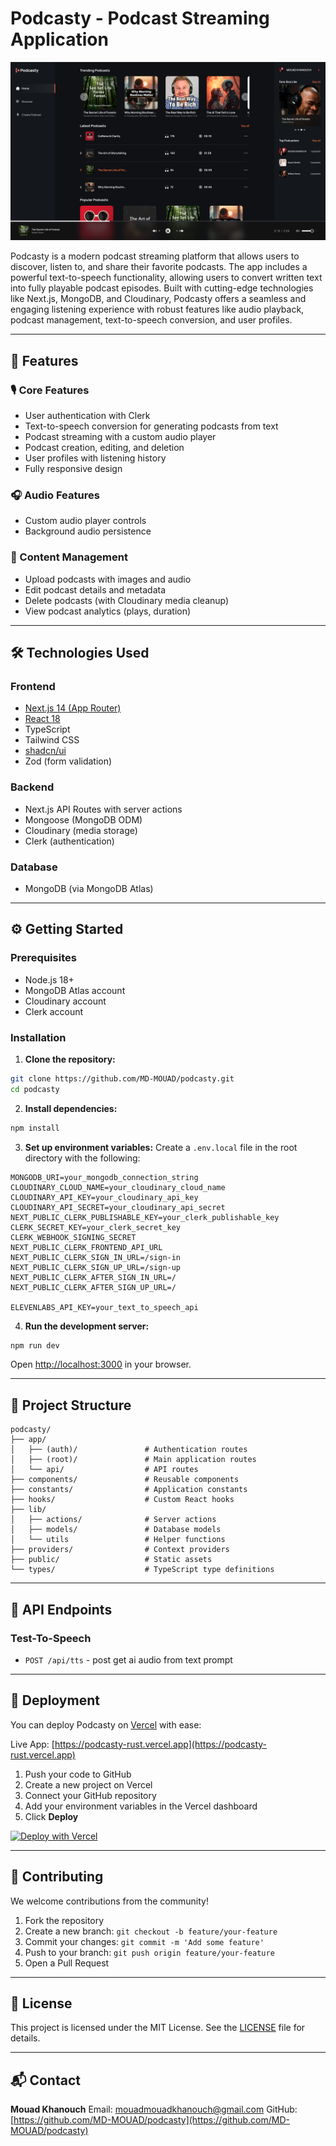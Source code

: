 # Podcasty - Podcast Streaming Application

![Podcasty Banner](./public/images/banner-screenshot.png)

Podcasty is a modern podcast streaming platform that allows users to discover, listen to, and share their favorite podcasts. The app includes a powerful text-to-speech functionality, allowing users to convert written text into fully playable podcast episodes.
Built with cutting-edge technologies like Next.js, MongoDB, and Cloudinary, Podcasty offers a seamless and engaging listening experience with robust features like audio playback, podcast management, text-to-speech conversion, and user profiles.

---

## 🚀 Features

### 🎙️ Core Features

- User authentication with Clerk
- Text-to-speech conversion for generating podcasts from text
- Podcast streaming with a custom audio player
- Podcast creation, editing, and deletion
- User profiles with listening history
- Fully responsive design

### 🎧 Audio Features

- Custom audio player controls
- Background audio persistence

### 📱 Content Management

- Upload podcasts with images and audio
- Edit podcast details and metadata
- Delete podcasts (with Cloudinary media cleanup)
- View podcast analytics (plays, duration)

---

## 🛠 Technologies Used

### Frontend

- [Next.js 14 (App Router)](https://nextjs.org/)
- [React 18](https://reactjs.org/)
- TypeScript
- Tailwind CSS
- [shadcn/ui](https://ui.shadcn.com/)
- Zod (form validation)

### Backend

- Next.js API Routes with server actions
- Mongoose (MongoDB ODM)
- Cloudinary (media storage)
- Clerk (authentication)

### Database

- MongoDB (via MongoDB Atlas)

---

## ⚙️ Getting Started

### Prerequisites

- Node.js 18+
- MongoDB Atlas account
- Cloudinary account
- Clerk account

### Installation

1. **Clone the repository:**

```bash
git clone https://github.com/MD-MOUAD/podcasty.git
cd podcasty
```

2. **Install dependencies:**

```bash
npm install
```

3. **Set up environment variables:**
   Create a `.env.local` file in the root directory with the following:

```env
MONGODB_URI=your_mongodb_connection_string
CLOUDINARY_CLOUD_NAME=your_cloudinary_cloud_name
CLOUDINARY_API_KEY=your_cloudinary_api_key
CLOUDINARY_API_SECRET=your_cloudinary_api_secret
NEXT_PUBLIC_CLERK_PUBLISHABLE_KEY=your_clerk_publishable_key
CLERK_SECRET_KEY=your_clerk_secret_key
CLERK_WEBHOOK_SIGNING_SECRET
NEXT_PUBLIC_CLERK_FRONTEND_API_URL
NEXT_PUBLIC_CLERK_SIGN_IN_URL=/sign-in
NEXT_PUBLIC_CLERK_SIGN_UP_URL=/sign-up
NEXT_PUBLIC_CLERK_AFTER_SIGN_IN_URL=/
NEXT_PUBLIC_CLERK_AFTER_SIGN_UP_URL=/

ELEVENLABS_API_KEY=your_text_to_speech_api
```

4. **Run the development server:**

```bash
npm run dev
```

Open [http://localhost:3000](http://localhost:3000) in your browser.

---

## 📁 Project Structure

```
podcasty/
├── app/
│   ├── (auth)/               # Authentication routes
│   ├── (root)/               # Main application routes
│   └── api/                  # API routes
├── components/               # Reusable components
├── constants/                # Application constants
├── hooks/                    # Custom React hooks
├── lib/
│   ├── actions/              # Server actions
│   ├── models/               # Database models
│   └── utils                 # Helper functions
├── providers/                # Context providers
├── public/                   # Static assets
└── types/                    # TypeScript type definitions
```

---

## 🔌 API Endpoints

### Test-To-Speech

- `POST /api/tts` - post get ai audio from text prompt

---

## 🚀 Deployment

You can deploy Podcasty on [Vercel](https://vercel.com/) with ease:

Live App: [https://podcasty-rust.vercel.app](https://podcasty-rust.vercel.app)

1. Push your code to GitHub
2. Create a new project on Vercel
3. Connect your GitHub repository
4. Add your environment variables in the Vercel dashboard
5. Click **Deploy**

[![Deploy with Vercel](https://vercel.com/button)](https://vercel.com/import)

---

## 🤝 Contributing

We welcome contributions from the community!

1. Fork the repository
2. Create a new branch: `git checkout -b feature/your-feature`
3. Commit your changes: `git commit -m 'Add some feature'`
4. Push to your branch: `git push origin feature/your-feature`
5. Open a Pull Request

---

## 📄 License

This project is licensed under the MIT License. See the [LICENSE](LICENSE) file for details.

---

## 📬 Contact

**Mouad Khanouch**
Email: [mouadmouadkhanouch@gmail.com](mailto:mouadmouadkhanouch@gmail.com)
GitHub: [https://github.com/MD-MOUAD/podcasty](https://github.com/MD-MOUAD/podcasty)
